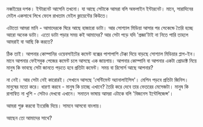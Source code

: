 নব্বইয়ের দশক। ইন্টারনেট আসেনি তখনো। যা আছে সেটাকে আমরা বলি অফলাইন ইন্টারনেট। মানে, সারাদিনের মেইল একসাথে লিখে ফেলে রাখতাম মেইল ক্লায়েন্টের কিউতে। 

এটাতো আমরা মানি - আমাদেরকে ঘিরে আছে হাজারো ডাটা। আর সোশ্যাল মিডিয়া আসার পর সেকেন্ডে তৈরি হচ্ছে আরো অনেক ডাটা। এতো ডাটা পড়ার সময় কই আমাদের? আর সেটা পড়ে যদি 'প্রজ্ঞা'টাই না নিতে পারি তাহলে আমরাই বা আছি কি করতে?

ঠিক তাই। আপনার কোম্পানির ওয়েবসাইটের কমেন্ট বক্সের পাশাপাশি টেক্কা দিয়ে বাড়ছে সোশ্যাল মিডিয়ার প্লাগ-ইন। মানে আপনার ফেইসবুক পেজের কমেন্ট চলে আসছে এক জায়গায়। আপনার কোম্পানি বা আপনার একটা প্রোডাক্ট নিয়ে মানুষ কি ভাবছে সেটা জানতে পড়তে হবে প্রতিটা কমেন্ট। সময় বা রিসোর্স আছে আপনার?

না নেই। আর সেটা নেই কারোরই। সেখানে আসছে 'সেন্টিমেন্ট অ্যানালাইসিস'। মেশিন পড়বে প্রতিটা জিনিস। মানুষের মতো করে। ধারণা করবে - মানুষ কি চাচ্ছে এখানে? তৈরি করে দেবে তার ভেতরের মেসেজটা। মানুষ কি রাগান্বিত না খুশি - সেটাও দেখবো এখানে। সনাতন ভাষায় আমরা এটাকে বলি 'বিজনেস ইন্টেলিজেন্স'।

আমরা শুরু করবো ইংরেজি দিয়ে। সামনে আসবো বাংলায়।

আছেন তো আমাদের সাথে?

